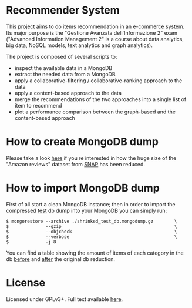 Recommender System
======================

This project aims to do items recommendation in an e-commerce system.
Its major purpose is the "Gestione Avanzata dell'Informazione 2" exam
("Advanced Information Management 2" is a course about data analytics,
big data, NoSQL models, text analytics and graph analytics).

The project is composed of several scripts to:

* inspect the available data in a MongoDB
* extract the needed data from a MongoDB
* apply a collaborative-filtering / collaborative-ranking approach to the data
* apply a content-based approach to the data
* merge the recommendations of the two approaches into a single list
  of item to recommend
* plot a performance comparison between the graph-based and the
  content-based approach

How to create MongoDB dump
=========================

Please take a look
[here](https://github.com/TheJena/RecommenderSystem/raw/master/docs/how_to_create_test_db_dump.pdf)
if you re interested in how the huge size of the "Amazon reviews"
dataset from [SNAP](https://snap.stanford.edu) has been reduced.

How to import MongoDB dump
==========================

First of all start a clean MongoDB instance; then in order to import
the compressed
[test](https://github.com/TheJena/RecommenderSystem/raw/master/dataset/shrinked_test_db.mongodump.gz)
db dump into your MongoDB you can simply run:

```
$ mongorestore --archive ./shrinked_test_db.mongodump.gz        \
$              --gzip                                           \
$              --objcheck                                       \
$              --verbose                                        \
$              -j 8
```

You can find a table showing the amount of items of each category in
the db [before](https://github.com/TheJena/RecommenderSystem/raw/master/docs/table_counting_items_in_each_category_before_db_shrinking.txt)
and [after](https://github.com/TheJena/RecommenderSystem/raw/master/docs/table_counting_items_in_each_category_after_db_shrinking.txt)
the original db reduction.

License
=======

Licensed under GPLv3+.
Full text available [here](https://github.com/TheJena/RecommenderSystem/raw/master/COPYING).